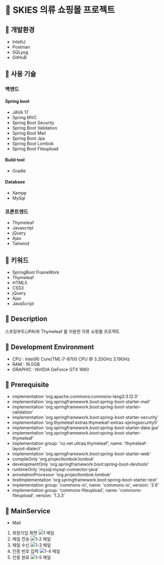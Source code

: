 # 🥼 SKIES 의류 쇼핑몰 프로젝트

## 📝 개발환경
* IntelliJ
* Postman
* SQLyog
* GitHuB

## 📝 사용 기술
### 백엔드
#### Spring boot
* JAVA 17
* Spring MVC
* Spring Boot Security
* Spring Boot Validation
* Spring Boot Mail
* Spring Boot Jpa
* Spring Boot Lombok
* Spring Boot Fileupload

#### Build tool
* Gradle

#### Database
* Xampp
* MySql

### 프론트엔드
* Thymeleaf
* Javascript
* jQuery
* Ajax
* Taliwind

## 📝 키워드
* SpringBoot FrameWork
* Thymeleaf
* HTML5
* CSS3
* jQuery
* Ajax
* JavaScript

## 📝 Description
스프링부트(JPA)와 Thymeleaf 를 이용한 의류 쇼핑몰 프로젝트

## 📝 Development Environment
* CPU : Intel(R) Core(TM) i7-8700 CPU @ 3.20GHz 3.19GHz
* RAM : 16.0GB
* GRAPHIC : NVIDIA GeForce GTX 1660

## 📝 Prerequisite
* implementation 'org.apache.commons:commons-lang3:3.12.0'
* implementation 'org.springframework.boot:spring-boot-starter-mail'
* implementation 'org.springframework.boot:spring-boot-starter-validation'
* implementation 'org.springframework.boot:spring-boot-starter-security'
* implementation 'org.thymeleaf.extras:thymeleaf-extras-springsecurity5'
* implementation 'org.springframework.boot:spring-boot-starter-data-jpa'
* implementation 'org.springframework.boot:spring-boot-starter-thymeleaf'
* implementation group: 'nz.net.ultraq.thymeleaf', name: 'thymeleaf-layout-dialect'
* implementation 'org.springframework.boot:spring-boot-starter-web'
* compileOnly 'org.projectlombok:lombok'
* developmentOnly 'org.springframework.boot:spring-boot-devtools'
* runtimeOnly 'mysql:mysql-connector-java'
* annotationProcessor 'org.projectlombok:lombok'
* testImplementation 'org.springframework.boot:spring-boot-starter-test'
* implementation group: 'commons-io', name: 'commons-io', version: '2.6'
* implementation group: 'commons-fileupload', name: 'commons-fileupload', version: '1.3.3'

## 📝 MainService
* Mail
 1. 회원가입 화면
![1  메일](https://user-images.githubusercontent.com/105466435/191875198-a4809ed3-fa3d-4c44-93e0-1fbb06862351.PNG)
 2. 메일 전송
![1-2 메일](https://user-images.githubusercontent.com/105466435/191875203-ccea6e8e-e7dc-43f1-afe2-517f2232a04a.PNG)
 3. 메일 수신
![1-3 메일](https://user-images.githubusercontent.com/105466435/191875204-9265a2a4-cfa6-4780-8635-07c5c820577e.PNG)
 4. 인증 번호 입력
![1-4 메일](https://user-images.githubusercontent.com/105466435/191875205-fe41686d-94bb-4c46-bca4-dcb401decce0.PNG)
 5. 인증 완료
![1-5 메일](https://user-images.githubusercontent.com/105466435/191875207-837f86b4-40d7-4676-bf9f-9138501d7f7d.PNG)


